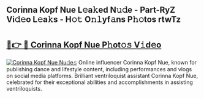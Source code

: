 ## Corinna Kopf Nue L𝚎a𝚔ed N𝚞𝚍e - Part-RyZ Vi𝚍𝚎o L𝚎a𝚔s - H𝚘𝚝 O𝚗𝚕yf𝚊ns P𝚑𝚘tos rtwTz

# <h2><a href="http://kf69j7g.oniu.top/?m=Corinna+Kopf+Nue">🔗👉 🔴 Corinna Kopf Nue P𝚑ot𝚘𝚜 V𝚒d𝚎o</a></h2>

[![Corinna Kopf Nue Nu𝚍e𝚜](https://i.imgur.com/0qMVB7G.gif)](http://kf69j7g.oniu.top/?m=Corinna+Kopf+Nue)
Online influencer Corinna Kopf Nue, known for publishing dance and lifestyle content, including performances and vlogs on social media platforms. Brilliant ventriloquist assistant Corinna Kopf Nue, celebrated for their exceptional abilities and accomplishments in assisting ventriloquists.  
